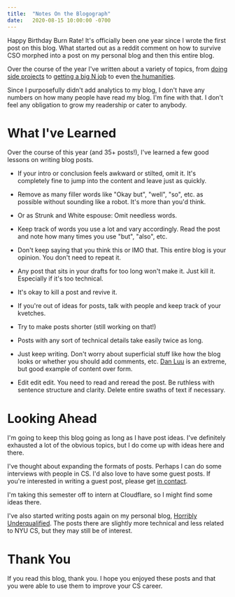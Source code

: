 ```yaml
---
title:  "Notes On the Blogograph"
date:   2020-08-15 10:00:00 -0700
---
```


Happy Birthday Burn Rate! It's officially been one year since I wrote
the first post on this blog. What started out as a reddit comment on
how to survive CSO morphed into a post on my personal blog and then
this entire blog.

Over the course of the year I've written about a variety of topics,
from [doing side
projects](https://blog.torchnyu.com/2019/12/21/side-projects.html) to
[getting a big N
job](https://blog.torchnyu.com/2019/11/14/get-that-big-n-job.html) to
even [the
humanities](https://blog.torchnyu.com/2020/07/08/humanities-and-cs.html).

Since I purposefully didn't add analytics to my blog, I don't have any
numbers on how many people have read my blog. I'm fine with that. I
don't feel any obligation to grow my readership or cater to anybody.

# What I've Learned

Over the course of this year (and 35+ posts!), I've learned a few good
lessons on writing blog posts.

- If your intro or conclusion feels awkward or stilted, omit it. It's
completely fine to jump into the content and leave just as quickly.

- Remove as many filler words like "Okay but", "well", "so", etc. as
possible without sounding like a robot. It's more than you'd think.

- Or as Strunk and White espouse: Omit needless words.

- Keep track of words you use a lot and vary accordingly. Read the post
and note how many times you use "but", "also", etc.

- Don't keep saying that you think this or IMO that. This entire blog is
  your opinion. You don't need to repeat it.

- Any post that sits in your drafts for too long won't make it. Just
  kill it. Especially if it's too technical.

- It's okay to kill a post and revive it.

- If you're out of ideas for posts, talk with people and keep track of
your kvetches.

- Try to make posts shorter (still working on that!)

- Posts with any sort of technical details take easily twice as long.

- Just keep writing. Don't worry about superficial stuff like how the
blog looks or whether you should add comments, etc. [Dan
Luu](https://danluu.com/) is an extreme, but good example of content
over form.

- Edit edit edit. You need to read and reread the post. Be ruthless with
sentence structure and clarity. Delete entire swaths of text if necessary.

# Looking Ahead

I'm going to keep this blog going as long as I have post ideas. I've
definitely exhausted a lot of the obvious topics, but I do come up
with ideas here and there.

I've thought about expanding the formats of posts. Perhaps I can do
some interviews with people in CS. I'd also love to have some guest
posts. If you're interested in writing a guest post, please get [in
contact](https://nicholasyang.com/contact).

I'm taking this semester off to intern at Cloudflare, so I might find
some ideas there.

I've also started writing posts again on my personal blog, [Horribly
Underqualified](https://horriblyunderqualified.com/). The posts there
are slightly more technical and less related to NYU CS, but they may
still be of interest.

# Thank You

If you read this blog, thank you. I hope you enjoyed these posts and
that you were able to use them to improve your CS career.
